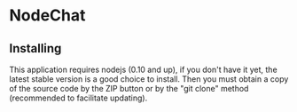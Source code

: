 NodeChat
=============

Installing
-------

This application requires nodejs (0.10 and up), if you don't have it yet, the latest stable version is a good choice to install.
Then you must obtain a copy of the source code by the ZIP button or by the "git clone" method (recommended to facilitate updating).
